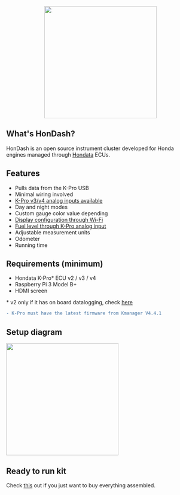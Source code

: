 <div style="text-align:center">
<img src="https://raw.github.com/pablobuenaposada/HonDash/master/docs/readme/hondash_kit.png" data-canonical-src="https://raw.github.com/pablobuenaposada/HonDash/master/docs/readme/hondash_kit.png" height="300" />
</div>

## What's HonDash?

HonDash is an open source instrument cluster developed for Honda engines managed through [Hondata](https://www.hondata.com/) ECUs.

## Features
- Pulls data from the K-Pro USB
- Minimal wiring involved
- [K-Pro v3/v4 analog inputs available](https://hondash.com/SENSORS.html)
- Day and night modes
- Custom gauge color value depending
- [Display configuration through Wi-Fi](https://hondash.com/SETUP.html)
- [Fuel level through K-Pro analog input](https://hondash.com/FUEL.html)
- Adjustable measurement units
- Odometer
- Running time

## Requirements (minimum)

- Hondata K-Pro* ECU v2 / v3 / v4
- Raspberry Pi 3 Model B+
- HDMI screen

\* v2 only if it has on board datalogging, check [here](https://www.hondata.com/kpro2)

```diff
- K-Pro must have the latest firmware from Kmanager V4.4.1
```

## Setup diagram

<img src="https://raw.github.com/pablobuenaposada/HonDash/master/docs/readme/setup.png" data-canonical-src="https://raw.github.com/pablobuenaposada/HonDash/master/docs/readme/setup.png" height="300" />

## Ready to run kit

Check [this](https://hondash.com/READYTORUN.html) out if you just want to buy everything assembled.
